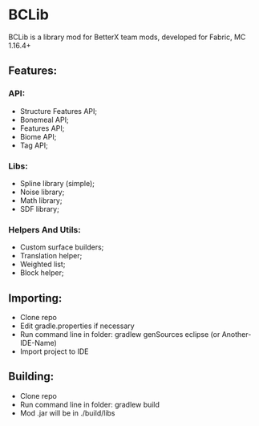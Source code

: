 # BCLib
BCLib is a library mod for BetterX team mods, developed for Fabric, MC 1.16.4+

## Features:
### API:
* Structure Features API;
* Bonemeal API;
* Features API;
* Biome API;
* Tag API;

### Libs:
* Spline library (simple);
* Noise library;
* Math library;
* SDF library;

### Helpers And Utils:
* Custom surface builders;
* Translation helper;
* Weighted list;
* Block helper;

## Importing:
* Clone repo
* Edit gradle.properties if necessary
* Run command line in folder: gradlew genSources eclipse (or Another-IDE-Name)
* Import project to IDE

## Building:
* Clone repo
* Run command line in folder: gradlew build
* Mod .jar will be in ./build/libs
